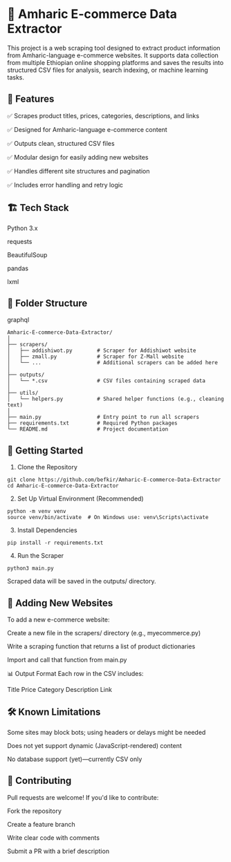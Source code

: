 # 🛒 Amharic E-commerce Data Extractor

This project is a web scraping tool designed to extract product information from Amharic-language e-commerce websites. It supports data collection from multiple Ethiopian online shopping platforms and saves the results into structured CSV files for analysis, search indexing, or machine learning tasks.

## 📌 Features

✅ Scrapes product titles, prices, categories, descriptions, and links

✅ Designed for Amharic-language e-commerce content

✅ Outputs clean, structured CSV files

✅ Modular design for easily adding new websites

✅ Handles different site structures and pagination

✅ Includes error handling and retry logic

## 🏗️ Tech Stack

Python 3.x

requests

BeautifulSoup

pandas

lxml

## 📂 Folder Structure

graphql

```
Amharic-E-commerce-Data-Extractor/
│
├── scrapers/
│   ├── addishiwot.py        # Scraper for Addishiwot website
│   ├── zmall.py             # Scraper for Z-Mall website
│   └── ...                  # Additional scrapers can be added here
│
├── outputs/
│   └── *.csv                # CSV files containing scraped data
│
├── utils/
│   └── helpers.py           # Shared helper functions (e.g., cleaning text)
│
├── main.py                  # Entry point to run all scrapers
├── requirements.txt         # Required Python packages
└── README.md                # Project documentation
```

## 🚀 Getting Started

1. Clone the Repository

```
git clone https://github.com/befkir/Amharic-E-commerce-Data-Extractor
cd Amharic-E-commerce-Data-Extractor
```

2. Set Up Virtual Environment (Recommended)

```
python -m venv venv
source venv/bin/activate  # On Windows use: venv\Scripts\activate
```

3. Install Dependencies

```
pip install -r requirements.txt
```

4. Run the Scraper

```
python3 main.py
```

Scraped data will be saved in the outputs/ directory.

## 🧩 Adding New Websites

To add a new e-commerce website:

Create a new file in the scrapers/ directory (e.g., myecommerce.py)

Write a scraping function that returns a list of product dictionaries

Import and call that function from main.py

📊 Output Format
Each row in the CSV includes:

Title Price Category Description Link

## 🛠️ Known Limitations

Some sites may block bots; using headers or delays might be needed

Does not yet support dynamic (JavaScript-rendered) content

No database support (yet)—currently CSV only

## 🤝 Contributing

Pull requests are welcome! If you'd like to contribute:

Fork the repository

Create a feature branch

Write clear code with comments

Submit a PR with a brief description
